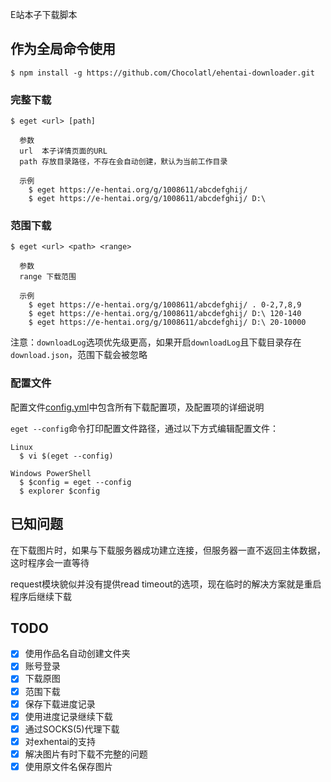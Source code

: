 E站本子下载脚本

## 作为全局命令使用

```
$ npm install -g https://github.com/Chocolatl/ehentai-downloader.git
```

### 完整下载

```
$ eget <url> [path]

  参数
  url  本子详情页面的URL
  path 存放目录路径，不存在会自动创建，默认为当前工作目录

  示例
    $ eget https://e-hentai.org/g/1008611/abcdefghij/
    $ eget https://e-hentai.org/g/1008611/abcdefghij/ D:\
```

### 范围下载

```
$ eget <url> <path> <range>

  参数
  range 下载范围

  示例
    $ eget https://e-hentai.org/g/1008611/abcdefghij/ . 0-2,7,8,9
    $ eget https://e-hentai.org/g/1008611/abcdefghij/ D:\ 120-140
    $ eget https://e-hentai.org/g/1008611/abcdefghij/ D:\ 20-10000
```

注意：`downloadLog`选项优先级更高，如果开启`downloadLog`且下载目录存在`download.json`，范围下载会被忽略

### 配置文件

配置文件[config.yml](https://github.com/Chocolatl/ehentai-downloader/blob/master/config.yml)中包含所有下载配置项，及配置项的详细说明

`eget --config`命令打印配置文件路径，通过以下方式编辑配置文件：

```
Linux
  $ vi $(eget --config)

Windows PowerShell
  $ $config = eget --config
  $ explorer $config
```

## 已知问题

在下载图片时，如果与下载服务器成功建立连接，但服务器一直不返回主体数据，这时程序会一直等待

request模块貌似并没有提供read timeout的选项，现在临时的解决方案就是重启程序后继续下载

## TODO

- [x] 使用作品名自动创建文件夹
- [x] 账号登录
- [x] 下载原图
- [x] 范围下载
- [x] 保存下载进度记录
- [x] 使用进度记录继续下载
- [x] 通过SOCKS(5)代理下载
- [x] 对exhentai的支持
- [x] 解决图片有时下载不完整的问题
- [x] 使用原文件名保存图片